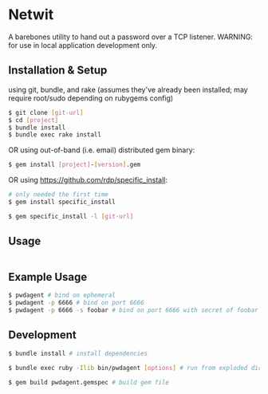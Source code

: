 Netwit
=========
A barebones utility to hand out a password over a TCP listener. WARNING: for use in local application development only.

Installation & Setup
------------
using git, bundle, and rake (assumes they've already been installed; may require root/sudo depending on rubygems config)

```bash
$ git clone [git-url]
$ cd [project]
$ bundle install
$ bundle exec rake install
```

OR using out-of-band (i.e. email) distributed gem binary:

```bash
$ gem install [project]-[version].gem
```

OR using https://github.com/rdp/specific_install:

```bash 
# only needed the first time
$ gem install specific_install

$ gem specific_install -l [git-url]
```

Usage
---------
```bash

```

Example Usage
---------
```bash
$ pwdagent # bind on ephemeral
$ pwdagent -p 6666 # bind on port 6666
$ pwdagent -p 6666 -s foobar # bind on port 6666 with secret of foobar
```

Development
----------------
```bash
$ bundle install # install dependencies

$ bundle exec ruby -Ilib bin/pwdagent [options] # run from exploded dir

$ gem build pwdagent.gemspec # build gem file
```
